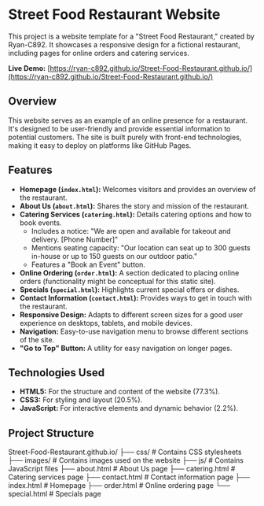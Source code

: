 # Street Food Restaurant Website

This project is a website template for a "Street Food Restaurant," created by Ryan-C892. It showcases a responsive design for a fictional restaurant, including pages for online orders and catering services.

**Live Demo:** [https://ryan-c892.github.io/Street-Food-Restaurant.github.io/](https://ryan-c892.github.io/Street-Food-Restaurant.github.io/)

## Overview

This website serves as an example of an online presence for a restaurant. It's designed to be user-friendly and provide essential information to potential customers. The site is built purely with front-end technologies, making it easy to deploy on platforms like GitHub Pages.

## Features

* **Homepage (`index.html`):** Welcomes visitors and provides an overview of the restaurant.
* **About Us (`about.html`):** Shares the story and mission of the restaurant.
* **Catering Services (`catering.html`):** Details catering options and how to book events.
    * Includes a notice: "We are open and available for takeout and delivery. [Phone Number]"
    * Mentions seating capacity: "Our location can seat up to 300 guests in-house or up to 150 guests on our outdoor patio."
    * Features a "Book an Event" button.
* **Online Ordering (`order.html`):** A section dedicated to placing online orders (functionality might be conceptual for this static site).
* **Specials (`special.html`):** Highlights current special offers or dishes.
* **Contact Information (`contact.html`):** Provides ways to get in touch with the restaurant.
* **Responsive Design:** Adapts to different screen sizes for a good user experience on desktops, tablets, and mobile devices.
* **Navigation:** Easy-to-use navigation menu to browse different sections of the site.
* **"Go to Top" Button:** A utility for easy navigation on longer pages.

## Technologies Used

* **HTML5:** For the structure and content of the website (77.3%).
* **CSS3:** For styling and layout (20.5%).
* **JavaScript:** For interactive elements and dynamic behavior (2.2%).

## Project Structure
Street-Food-Restaurant.github.io/
├── css/                  # Contains CSS stylesheets
├── images/               # Contains images used on the website
├── js/                   # Contains JavaScript files
├── about.html            # About Us page
├── catering.html         # Catering services page
├── contact.html          # Contact information page
├── index.html            # Homepage
├── order.html            # Online ordering page
└── special.html          # Specials page